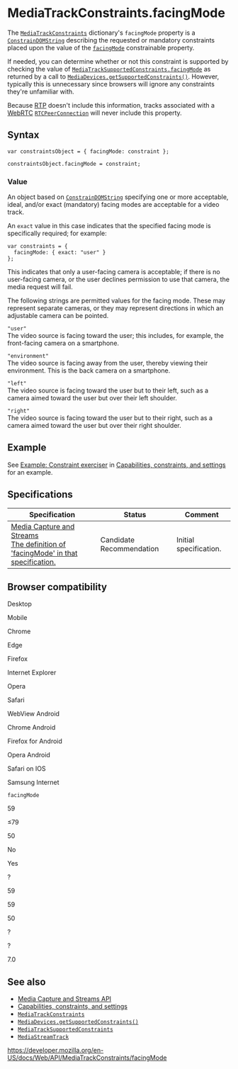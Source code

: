 MediaTrackConstraints.facingMode
================================

The [`MediaTrackConstraints`](../mediatrackconstraints) dictionary's `facingMode` property is a [`ConstrainDOMString`](../constraindomstring) describing the requested or mandatory constraints placed upon the value of the [`facingMode`](../mediatracksettings/facingmode) constrainable property.

If needed, you can determine whether or not this constraint is supported by checking the value of [`MediaTrackSupportedConstraints.facingMode`](../mediatracksupportedconstraints/facingmode) as returned by a call to [`MediaDevices.getSupportedConstraints()`](../mediadevices/getsupportedconstraints). However, typically this is unnecessary since browsers will ignore any constraints they're unfamiliar with.

Because [RTP](https://developer.mozilla.org/en-US/docs/Glossary/RTP) doesn't include this information, tracks associated with a [WebRTC](../webrtc_api) [`RTCPeerConnection`](../rtcpeerconnection) will never include this property.

Syntax
------

    var constraintsObject = { facingMode: constraint };

    constraintsObject.facingMode = constraint;

### Value

An object based on [`ConstrainDOMString`](../constraindomstring) specifying one or more acceptable, ideal, and/or exact (mandatory) facing modes are acceptable for a video track.

An `exact` value in this case indicates that the specified facing mode is specifically required; for example:

    var constraints = {
      facingMode: { exact: "user" }
    };

This indicates that only a user-facing camera is acceptable; if there is no user-facing camera, or the user declines permission to use that camera, the media request will fail.

The following strings are permitted values for the facing mode. These may represent separate cameras, or they may represent directions in which an adjustable camera can be pointed.

`"user"`  
The video source is facing toward the user; this includes, for example, the front-facing camera on a smartphone.

`"environment"`  
The video source is facing away from the user, thereby viewing their environment. This is the back camera on a smartphone.

`"left"`  
The video source is facing toward the user but to their left, such as a camera aimed toward the user but over their left shoulder.

`"right"`  
The video source is facing toward the user but to their right, such as a camera aimed toward the user but over their right shoulder.

Example
-------

See [Example: Constraint exerciser](#) in [Capabilities, constraints, and settings](../media_streams_api/constraints) for an example.

Specifications
--------------

<table><thead><tr class="header"><th>Specification</th><th>Status</th><th>Comment</th></tr></thead><tbody><tr class="odd"><td><a href="https://w3c.github.io/mediacapture-main/#dom-mediatrackconstraintset-facingmode">Media Capture and Streams<br />
<span class="small">The definition of 'facingMode' in that specification.</span></a></td><td><span class="spec-cr">Candidate Recommendation</span></td><td>Initial specification.</td></tr></tbody></table>

Browser compatibility
---------------------

Desktop

Mobile

Chrome

Edge

Firefox

Internet Explorer

Opera

Safari

WebView Android

Chrome Android

Firefox for Android

Opera Android

Safari on IOS

Samsung Internet

`facingMode`

59

≤79

50

No

Yes

?

59

59

50

?

?

7.0

See also
--------

-   [Media Capture and Streams API](../media_streams_api)
-   [Capabilities, constraints, and settings](../media_streams_api/constraints)
-   [`MediaTrackConstraints`](../mediatrackconstraints)
-   [`MediaDevices.getSupportedConstraints()`](../mediadevices/getsupportedconstraints)
-   [`MediaTrackSupportedConstraints`](../mediatracksupportedconstraints)
-   [`MediaStreamTrack`](../mediastreamtrack)

<a href="https://developer.mozilla.org/en-US/docs/Web/API/MediaTrackConstraints/facingMode" class="_attribution-link">https://developer.mozilla.org/en-US/docs/Web/API/MediaTrackConstraints/facingMode</a>
